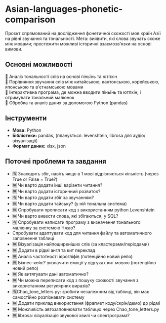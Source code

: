 # Asian-languages-phonetic-comparison
Проєкт спрямований на дослідження фонетичної схожості мов країн Азії на рівні звучання та тональності. 
Мета: виявити, які слова звучать схоже між мовами; простежити можливі історичні взаємозв'язки на основі вимови.  

## Основні можливості
💮 Аналіз тональності слів на основі піньїнь та ютпхін  
💮 Порівняння звучання слів між китайською, кантонською, корейською, японською та в'єтнамською мовами    
💮 Інтерактивна програма, де можна вводити піньїнь та ютпхін, і отримувати тональний малюнок  
💮 Обробка та аналіз даних за допомогою Python (pandas)  

## Інструменти
- **Мова:** Python  
- **Бібліотеки:** pandas, (планується: levenshtein, librosa для аудіо/візуалізації)  
- **Формат даних:** xlsx, json  

## Поточні проблеми та завдання
- 🈶 Знаходить збіг, навіть якщо в 1 мові відрізняється кількість (через True or False = True?)
- 🈚️ Чи варто додати інші варіанти читання?
- 🈚️ Чи варто додати історичний розвиток?
- 🈶 Чи варто додати збіг за звучанням?
- 🈚️ Чи варто додати тайську? (у ній тональна система)
- 🈚️ Спробувати прописати код з використанням python Levenshtein
- 🈚️ Чи варто вивести слова, які збігаються, у SQL?
- 🈶 Спробувати написати програму з визначення тонального малюнку за системою Чжао? 
- Спробувати адаптувати код для читання файлу та автоматичного заповнення таблиці
- 🈚️ Візуалізація найпоширеніших слів (за кластерами/періодами)  
- 🈚️ Додати в рідмі англ та кит переклад
- 🈚️ Аналіз частотності ієрогліфів (потенційно новий репо)
- 🈚️ Бізнес-кейс? визначити емоції у відгуках кит мовою (потенційно новий репо)  
- 🈚️ Як витягувати дані автоматично?
- 🈚️ Чи можна переписати код з пошуку схожості звучання з використанням регулярних виразів?
- 🈶Chao_tone_letters.py: зробити незалежним від таблиці, він має самостійно розпізнавати систему
- 🈚️ Додати приклад використання (фрагмет коду/скрін/демо) до рідмі
- 🈚️ Можливість автозаповнювати таблицю через Chao_tone_letters.py
- 🈚️ librosa: візуалізація звукової хвилі чи спектрограма?
